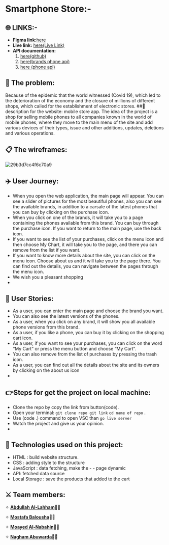 # Smartphone Store:-
## :globe_with_meridians: LINKS:-
- **Figma link:**[here](https://www.figma.com/file/4KnQRIqQPOCFlBxLi7IfXx/Untitled?node-id=193%3A872)
- **Live link:**
[here(Live Link)](https://gsg-cf05.github.io/smart-phone-store-team2/)
- **API documentation:** 
    1. [here(github)](https://docs.github.com/en/rest/guides/getting-started-with-the-rest-api)
    2. [here(brands phone api)](api-mobilespecs.azharimm.site/v2/brands)
    3. [here (phone api)](https://api-mobilespecs.azharimm.site/v2/brands/apple-phones-48?page=2)
 
## :space_invader: The problem:

Because of the epidemic that the world witnessed (Covid 19), which led to the deterioration of the economy and the closure of millions of different shops, which called for the establishment of electronic stores.
##:wrench:description for the website:
mobile store app. The idea of the project is a shop for selling mobile phones to all companies known in the world of mobile phones, where they move to the main menu of the site and add various devices of their types, issue and other additions, updates, deletions and various operations.

## :clipboard: The wireframes:

![29b3d7cc4f6c70a9](https://user-images.githubusercontent.com/93891963/159891872-4f8d4e24-6c32-4b6f-93ae-065b0a05d8cd.jpg)

## :airplane: User Journey:

- When you open the web application, the main page will appear. You can see a slider of pictures for the most beautiful phones, also you can see the available brands, in addition to a carsale of the latest phones that you can buy by clicking on the purchase icon.
- When you click on one of the brands, it will take you to a page containing the phones available from this brand. You can buy through the purchase icon. If you want to return to the main page, use the back icon.
- If you want to see the list of your purchases, click on the menu icon and then choose My Chart, it will take you to the page, and there you can remove from the list if you want.
-  If you want to know more details about the site, you can click on the menu icon. Choose about us and it will take you to the page there. You can find out the details, you can navigate between the pages through the menu icon.
- We wish you a pleasant shopping
- 
## :rocket: User Stories:

- As a user, you can enter the main page and choose the brand you want.
- You can also see the latest versions of the phones.
- As a user, when you click on any brand, it will show you all available phone versions from this brand.
- As a user, if you like a phone, you can buy it by clicking on the shopping cart icon.
- As a user, if you want to see your purchases, you can click on the word “My Cart” or press the menu button and choose “My Cart”.
- You can also remove from the list of purchases by pressing the trash icon. 
- As a user, you can find out all the details about the site and its owners by clicking on the about us icon
- 
## :point_right:Steps for get the project on local machine:

- Clone the repo by copy the link from button(code).
- Open your terminal:
  `git clone repo git link`
  `cd name of repo` .
- Use (code .) command to open VSC
  than `go live server`
- Watch the project and give us your opinion.
- 
## :beginner: Technologies used on this project:

- HTML : build website structure.
- CSS : adding style to the structure
- JavaScript : data fetching, make the - - page dynamic
- API: fetched data source
- Local Storage : save the products that added to the cart

## :crossed_swords: Team members:

  ✧ [**Abdullah Al-Lahham**](https://github.com/moayed-nabahin):man_technologist:
  
  ✧ [**Mostafa Balousha**](https://github.com/moayed-nabahin):man_technologist:
  
  ✧ [**Moayed Al-Nabahin**](https://github.com/moayed-nabahin):man_technologist:
  
  ✧ [**Nagham Abuwarda**](https://github.com/moayed-nabahin):woman_technologist:
